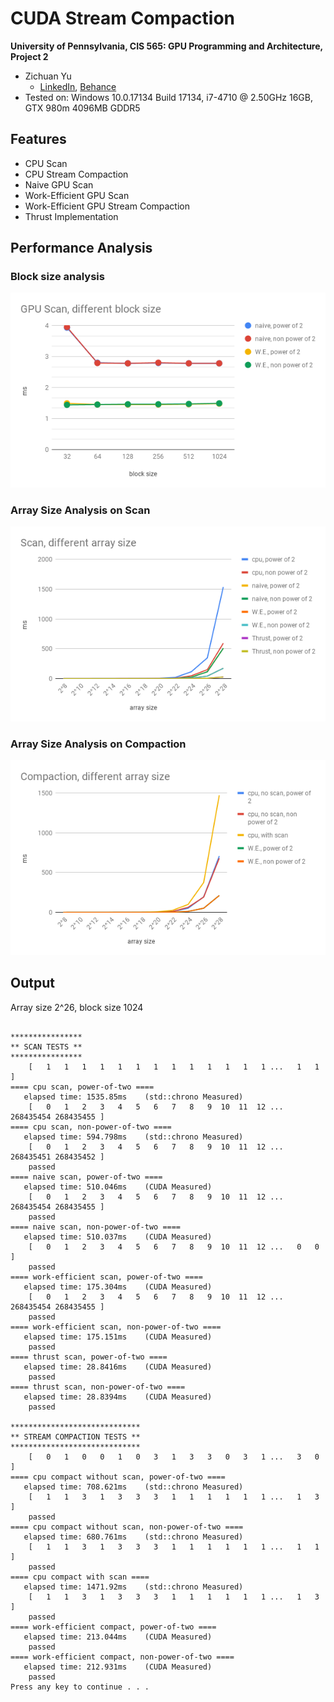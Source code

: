 CUDA Stream Compaction
======================

**University of Pennsylvania, CIS 565: GPU Programming and Architecture, Project 2**

* Zichuan Yu
  * [LinkedIn](https://www.linkedin.com/in/zichuan-yu/), [Behance](https://www.behance.net/zainyu717ebcc)
* Tested on: Windows 10.0.17134 Build 17134, i7-4710 @ 2.50GHz 16GB, GTX 980m 4096MB GDDR5

## Features

- CPU Scan
- CPU Stream Compaction
- Naive GPU Scan
- Work-Efficient GPU Scan
- Work-Efficient GPU Stream Compaction
- Thrust Implementation

## Performance Analysis

### Block size analysis

![block_size](img/block_size.png)

### Array Size Analysis on Scan

![scan](img/scan.png)

### Array Size Analysis on Compaction

![compaction](img/compaction.png)

## Output

Array size 2^26, block size 1024

```shell

****************
** SCAN TESTS **
****************
    [   1   1   1   1   1   1   1   1   1   1   1   1   1 ...   1   1 ]
==== cpu scan, power-of-two ====
   elapsed time: 1535.85ms    (std::chrono Measured)
    [   0   1   2   3   4   5   6   7   8   9  10  11  12 ... 268435454 268435455 ]
==== cpu scan, non-power-of-two ====
   elapsed time: 594.798ms    (std::chrono Measured)
    [   0   1   2   3   4   5   6   7   8   9  10  11  12 ... 268435451 268435452 ]
    passed
==== naive scan, power-of-two ====
   elapsed time: 510.046ms    (CUDA Measured)
    [   0   1   2   3   4   5   6   7   8   9  10  11  12 ... 268435454 268435455 ]
    passed
==== naive scan, non-power-of-two ====
   elapsed time: 510.037ms    (CUDA Measured)
    [   0   1   2   3   4   5   6   7   8   9  10  11  12 ...   0   0 ]
    passed
==== work-efficient scan, power-of-two ====
   elapsed time: 175.304ms    (CUDA Measured)
    [   0   1   2   3   4   5   6   7   8   9  10  11  12 ... 268435454 268435455 ]
    passed
==== work-efficient scan, non-power-of-two ====
   elapsed time: 175.151ms    (CUDA Measured)
    passed
==== thrust scan, power-of-two ====
   elapsed time: 28.8416ms    (CUDA Measured)
    passed
==== thrust scan, non-power-of-two ====
   elapsed time: 28.8394ms    (CUDA Measured)
    passed

*****************************
** STREAM COMPACTION TESTS **
*****************************
    [   0   1   0   0   1   0   3   1   3   3   0   3   1 ...   3   0 ]
==== cpu compact without scan, power-of-two ====
   elapsed time: 708.621ms    (std::chrono Measured)
    [   1   1   3   1   3   3   3   1   1   1   1   1   1 ...   1   3 ]
    passed
==== cpu compact without scan, non-power-of-two ====
   elapsed time: 680.761ms    (std::chrono Measured)
    [   1   1   3   1   3   3   3   1   1   1   1   1   1 ...   1   1 ]
    passed
==== cpu compact with scan ====
   elapsed time: 1471.92ms    (std::chrono Measured)
    [   1   1   3   1   3   3   3   1   1   1   1   1   1 ...   1   3 ]
    passed
==== work-efficient compact, power-of-two ====
   elapsed time: 213.044ms    (CUDA Measured)
    passed
==== work-efficient compact, non-power-of-two ====
   elapsed time: 212.931ms    (CUDA Measured)
    passed
Press any key to continue . . .
```






